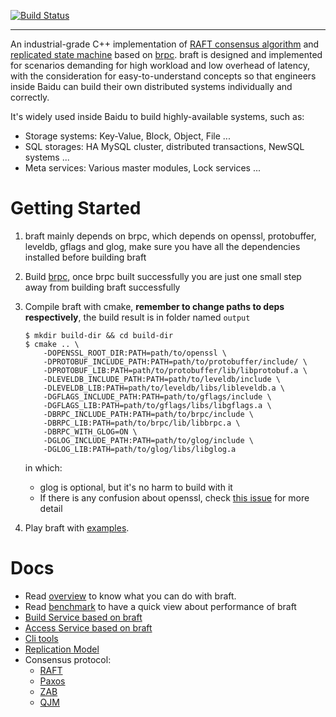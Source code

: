 [![Build Status](https://travis-ci.org/baidu/braft.svg?branch=master)](https://travis-ci.org/baidu/braft)

---

An industrial-grade C++ implementation of [RAFT consensus algorithm](https://raft.github.io/) and [replicated state machine](https://en.wikipedia.org/wiki/State_machine_replication) based on [brpc](https://github.com/brpc/brpc). braft is designed and implemented for scenarios demanding for high workload and low overhead of latency, with the consideration for easy-to-understand concepts so that engineers inside Baidu can build their own distributed systems individually and correctly.

It's widely used inside Baidu to build highly-available systems, such as:
* Storage systems: Key-Value, Block, Object, File ...
* SQL storages: HA MySQL cluster, distributed transactions, NewSQL systems ...
* Meta services: Various master modules, Lock services ...

# Getting Started

1. braft mainly depends on brpc, which depends on openssl, protobuffer,
	leveldb, gflags and glog, make sure you have all the dependencies installed
	before building braft

2. Build [brpc](https://github.com/brpc/brpc/blob/master/docs/cn/getting_started.md),
	once brpc built successfully you are just one small step away from building
	braft successfully

3. Compile braft with cmake, **remember to change paths to deps respectively**,
	the build result is in folder named `output`

	```shell
	$ mkdir build-dir && cd build-dir
	$ cmake .. \
		-DOPENSSL_ROOT_DIR:PATH=path/to/openssl \
		-DPROTOBUF_INCLUDE_PATH:PATH=path/to/protobuffer/include/ \
		-DPROTOBUF_LIB:PATH=path/to/protobuffer/lib/libprotobuf.a \
		-DLEVELDB_INCLUDE_PATH:PATH=path/to/leveldb/include \
		-DLEVELDB_LIB:PATH=path/to/leveldb/libs/libleveldb.a \
		-DGFLAGS_INCLUDE_PATH:PATH=path/to/gflags/include \
		-DGFLAGS_LIB:PATH=path/to/gflags/libs/libgflags.a \
		-DBRPC_INCLUDE_PATH:PATH=path/to/brpc/include \
		-DBRPC_LIB:PATH=path/to/brpc/lib/libbrpc.a \
		-DBRPC_WITH_GLOG=ON \
		-DGLOG_INCLUDE_PATH:PATH=path/to/glog/include \
		-DGLOG_LIB:PATH=path/to/glog/libs/libglog.a
	```

	in which:
	* glog is optional, but it's no harm to build with it
	* If there is any confusion about openssl, check [this issue](https://github.com/apache/incubator-brpc/pull/770)
		for more detail

4. Play braft with [examples](./example).

# Docs

* Read [overview](./docs/cn/overview.md) to know what you can do with braft.
* Read [benchmark](./docs/cn/benchmark.md) to have a quick view about performance of braft
* [Build Service based on braft](./docs/cn/server.md)
* [Access Service based on braft](./docs/cn/client.md)
* [Cli tools](./docs/cn/cli.md)
* [Replication Model](./docs/cn/replication.md)
* Consensus protocol:
  * [RAFT](./docs/cn/raft_protocol.md)
  * [Paxos](./docs/cn/paxos_protocol.md)
  * [ZAB](./docs/cn/zab_protocol.md)
  * [QJM](./docs/cn/qjm.md)

